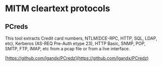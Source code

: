 # MITM cleartext protocols

## PCreds

This tool extracts Credit card numbers, NTLM\(DCE-RPC, HTTP, SQL, LDAP, etc\), Kerberos \(AS-REQ Pre-Auth etype 23\), HTTP Basic, SNMP, POP, SMTP, FTP, IMAP, etc from a pcap file or from a live interface.

[https://github.com/lgandx/PCredz](https://github.com/lgandx/PCredz)

